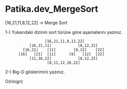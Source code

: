 # Patika.dev_MergeSort

[16,21,11,8,12,22] -> Merge Sort

1-) Yukarıdaki dizinin sort türüne göre aşamalarını yazınız.

                      [16,21,11,8,12,22]
               [16,21,11]            [8,12,22]
            [16,21]    [11]        [8,12]    [22]
          [16]   [21]  [11]      [8]   [12]  [22]
               [11,16,22]            [8,12,22]
                       [8,11,12,16,22]
  

2-) Big-O gösterimini yazınız.

O(nlogn)
